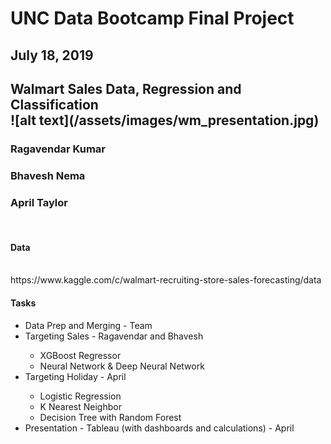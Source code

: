 # UNC Data Bootcamp Final Project
## July 18, 2019
<h2> Walmart Sales Data, Regression and Classification
<br>
  ![alt text](/assets/images/wm_presentation.jpg)
 </br>
<h3>Ragavendar Kumar</h3>
<h3>Bhavesh Nema</h3>
<h3>April Taylor</h3>
  <br>
<h4>Data</h4>
<br>
https://www.kaggle.com/c/walmart-recruiting-store-sales-forecasting/data
<br>
<h4>Tasks</h4>
<ul>
<li>Data Prep and Merging - Team</li>
<li>Targeting Sales - Ragavendar and Bhavesh</li>
<ul>
<li>XGBoost  Regressor </li>
<li>Neural Network & Deep Neural Network</li>
</ul>
<li>Targeting Holiday - April </li>
<ul>
<li>Logistic Regression</li>
<li>K Nearest Neighbor</li>
<li>Decision Tree with Random Forest</li>
</ul>
</li>
<li>Presentation - Tableau (with dashboards and calculations) - April</li>
</ul>
        
  
